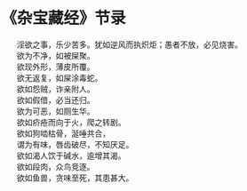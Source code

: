 # 《杂宝藏经》节录
　　淫欲之事，乐少苦多。犹如逆风而执炽炬；愚者不放，必见烧害。  
　　欲为不净，如被屎聚。  
　　欲现外形，薄皮所覆。  
　　欲无返复，如屎涂毒蛇。  
　　欲如怨贼，诈亲附人。  
　　欲如假借，必当还归。  
　　欲为可恶，如厕生华。  
　　欲如疥疮而向于火，爬之转剧。  
　　欲如狗啮枯骨，涎唾共合，  
　　谓为有味，唇齿破尽，不知厌足。  
　　欲如渴人饮于碱水，逾增其渴。  
　　欲如段肉，众鸟竞逐。  
　　欲如鱼兽，贪味至死，其患甚大。  